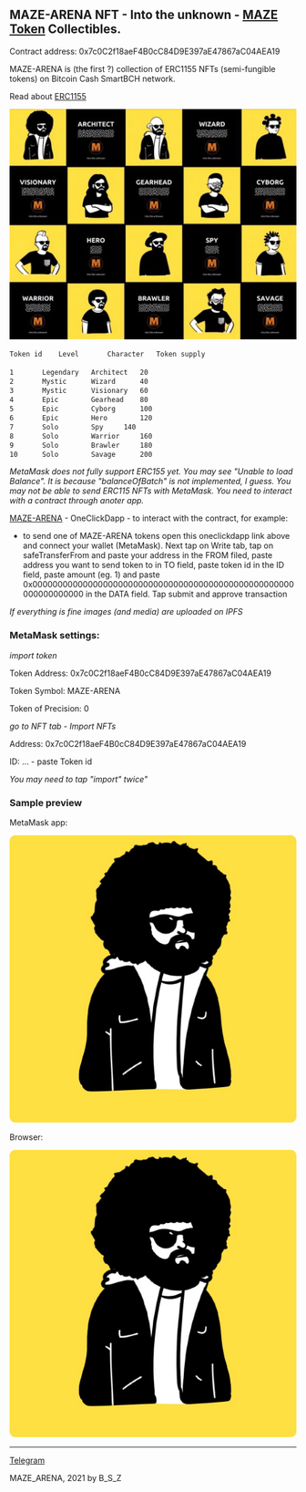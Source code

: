 ## MAZE-ARENA NFT - Into the unknown - [MAZE Token](https://mazetoken.github.io) Collectibles.

Contract address: 0x7c0C2f18aeF4B0cC84D9E397aE47867aC04AEA19

MAZE-ARENA is (the first ?) collection of ERC1155 NFTs (semi-fungible tokens) on Bitcoin Cash SmartBCH network.

Read about [ERC1155](https://eips.ethereum.org/EIPS/eip-1155)

![MazeArenaCollection](img/MazeArena512x411.jpg)

```
Token id	Level		Character	Token supply		

1	 	Legendary	Architect	20
2 		Mystic		Wizard		40
3 		Mystic		Visionary	60
4 		Epic		Gearhead	80
5 		Epic		Cyborg		100
6		Epic		Hero		120
7 		Solo		Spy		140
8 		Solo		Warrior		160
9 		Solo		Brawler		180
10 		Solo		Savage		200
```

_MetaMask does not fully support ERC155 yet. You may see "Unable to load Balance". It is because "balanceOfBatch" is not implemented, I guess. You may not be able to send ERC115 NFTs with MetaMask. You need to interact with a contract through anoter app._

[MAZE-ARENA](https://oneclickdapp.com/koala-yes) - OneClickDapp - to interact with the contract, for example:

- to send one of MAZE-ARENA tokens open this oneclickdapp link above and connect your wallet (MetaMask). Next tap on Write tab, tap on safeTransferFrom and paste your address in the FROM filed, paste address you want to send token to in TO field, paste token id in the ID field, paste amount (eg. 1) and paste 0x0000000000000000000000000000000000000000000000000000000000000000 in the DATA field. Tap submit and approve transaction

_If everything is fine images (and media) are uploaded on IPFS_

### MetaMask settings:

_import token_

Token Address: 0x7c0C2f18aeF4B0cC84D9E397aE47867aC04AEA19

Token Symbol: MAZE-ARENA

Token of Precision: 0

_go to NFT tab - Import NFTs_

Address: 0x7c0C2f18aeF4B0cC84D9E397aE47867aC04AEA19

ID: ... - paste Token id

_You may need to tap "import" twice"_

### Sample preview

MetaMask app:

![Architect](img/architect.png)

Browser:

![Architect-apng](img/architect-apng.png)

------------------------------------------------------------------------------------

[Telegram](https://t.me/mazetokens)

MAZE_ARENA, 2021 by B_S_Z

